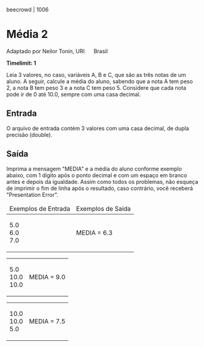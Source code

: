 <div class="header">
<span>beecrowd | 1006</span>
<h1>Média 2</h1>
<div><p>
Adaptado por Neilor Tonin, URI <img alt src="https://resources.beecrowd.com.br/gallery/images/flags/br.gif" style="width: 16px; height: 11px; " /> Brasil</p>
</div>
<strong>Timelimit: 1</strong>
</div>
<div class="problem">
<div class="description">
<p>
Leia 3 valores, no caso, variáveis A, B e C, que são as três notas de um aluno. A seguir, calcule a média do aluno, sabendo que a nota A tem peso 2, a nota B tem peso 3 e a nota C tem peso 5. Considere que cada nota pode ir de 0 até 10.0, sempre com uma casa decimal.</p>
</div>
<h2>Entrada</h2>
<div class="input">
<p>
O arquivo de entrada contém 3 valores com uma casa decimal, de dupla precisão (double).</p>
</div>
<h2>Saída</h2>
<div class="output">
<p>
Imprima a mensagem "MEDIA" e a média do aluno conforme exemplo abaixo, com 1 dígito após o ponto decimal e com um espaço em branco antes e depois da igualdade. Assim como todos os problemas, não esqueça de imprimir o fim de linha após o resultado, caso contrário, você receberá "Presentation Error".</p>
</div>
<div class="both"></div>
<table>
<thead>
<tr>
<td>Exemplos de Entrada</td>
<td>Exemplos de Saída</td>
</tr>
</thead>
<tbody>
<tr>
<td class="division">
<p>
5.0<br/>
6.0<br/>
7.0</p>
</td>
<td>
<p>
MEDIA = 6.3</p>
</td>
</tr>
</tbody>
</table>
<table>
<tbody>
<tr>
<td class="division">
<p>
5.0<br/>
10.0<br/>
10.0</p>
</td>
<td>
<p>
MEDIA = 9.0</p>
</td>
</tr>
</tbody>
</table>
<table>
<tbody>
<tr>
<td class="division">
<p>
10.0<br/>
10.0<br/>
5.0</p>
</td>
<td>
<p>
MEDIA = 7.5</p>
</td>
</tr>
</tbody>
</table>
</div>

